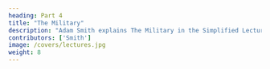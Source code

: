```yaml
---
heading: Part 4
title: "The Military"
description: "Adam Smith explains The Military in the Simplified Lectures on Jurisprudence"
contributors: ['Smith']
image: /covers/lectures.jpg
weight: 8
---
```

